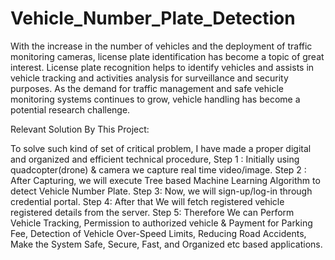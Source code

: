 # Vehicle_Number_Plate_Detection
With the increase in the number of vehicles and the deployment of traffic monitoring cameras, license plate identification has become a topic of great interest. License plate recognition helps to identify vehicles and assists in vehicle tracking and activities analysis for surveillance and security purposes. As the demand for traffic management and safe vehicle monitoring systems continues to grow, vehicle handling has become a potential research challenge. 

Relevant Solution By This Project: 

To solve such kind of set of critical problem, I have made a proper digital and organized and efficient technical procedure, 
Step 1 : Initially using quadcopter(drone) & camera we capture real time video/image.
Step 2 : After Capturing, we will execute Tree based Machine Learning Algorithm to detect Vehicle Number Plate.
Step 3: Now, we will sign-up/log-in through credential portal.
Step 4: After that We will fetch registered vehicle registered details from the server.
Step 5: Therefore We can Perform Vehicle Tracking, Permission to authorized vehicle & Payment for Parking Fee, Detection of Vehicle Over-Speed Limits, Reducing Road Accidents, Make the System Safe, Secure, Fast, and Organized etc based applications.

